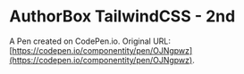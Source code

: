 # AuthorBox TailwindCSS - 2nd

A Pen created on CodePen.io. Original URL: [https://codepen.io/componentity/pen/OJNgpwz](https://codepen.io/componentity/pen/OJNgpwz).


